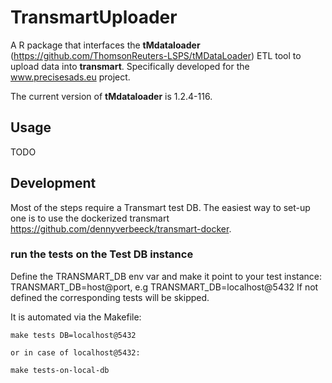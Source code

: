 TransmartUploader
=================

A R package that interfaces the **tMdataloader** (https://github.com/ThomsonReuters-LSPS/tMDataLoader)
ETL tool to upload data into **transmart**.
Specifically developed for the www.precisesads.eu project.

The current version of **tMdataloader** is 1.2.4-116.

## Usage

TODO

## Development

Most of the steps require a Transmart test DB.
The easiest way to set-up one is to use the dockerized transmart
https://github.com/dennyverbeeck/transmart-docker.

### run the tests on the Test DB instance

Define the TRANSMART_DB env var and make it point to your test instance:
TRANSMART_DB=host@port, e.g TRANSMART_DB=localhost@5432
If not defined the corresponding tests will be skipped.


It is automated via the Makefile:
```
make tests DB=localhost@5432

or in case of localhost@5432:

make tests-on-local-db

```





